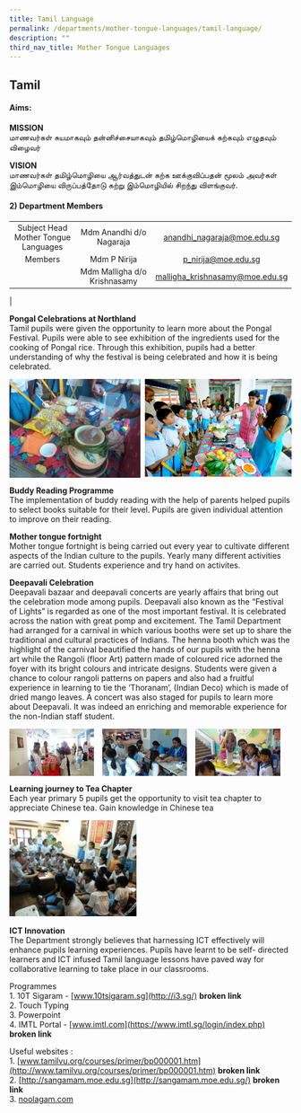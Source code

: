 ```yaml
---
title: Tamil Language
permalink: /departments/mother-tongue-languages/tamil-language/
description: ""
third_nav_title: Mother Tongue Languages
---
```

## Tamil
#### **Aims:**
**MISSION**<br>
மாணவர்கள் சுயமாகவும் தன்னிச்சையாகவும் தமிழ்மொழியைக் கற்கவும் எழுதவும் விழைவர்

**VISION**<br>
மாணவர்கள் தமிழ்மொழியை ஆர்வத்துடன் கற்க ஊக்குவிப்பதன் மூலம் அவர்கள் இம்மொழியை விருப்பத்தோடு கற்று இம்மொழியில் சிறந்து விளங்குவர்.

#### **2) Department Members**

|  |  |  |
|:---:|:---:|:---:|
| Subject Head<br>Mother Tongue Languages | Mdm Anandhi d/o Nagaraja | [anandhi_nagaraja@moe.edu.sg](mailto:anandhi_nagaraja@moe.edu.sg) |
| Members | Mdm P Nirija | [p_nirija@moe.edu.sg](mailto:p_nirija@moe.edu.sg) |
|   | Mdm Malligha d/o Krishnasamy | [malligha_krishnasamy@moe.edu.sg](mailto:malligha_krishnasamy@moe.edu.sg) |
|

**Pongal Celebrations at Northland**<br>
Tamil pupils were given the opportunity to learn more about the Pongal Festival. Pupils were able to see exhibition of the ingredients used for the cooking of Pongal rice. Through this exhibition, pupils had a better understanding of why the festival is being celebrated and how it is being celebrated.

<img src="/images/tamil1.jpg" style="width:46.5%" align="left">
<img src="/images/tamil2.jpg" style="width:52%" align="right">

<br clear="left">

**Buddy Reading Programme**<br>
The implementation of buddy reading with the help of parents helped pupils to select books suitable for their level. Pupils are given individual attention to improve on their reading.

**Mother tongue fortnight**<br>
Mother tongue fortnight is being carried out every year to cultivate different aspects of the Indian culture to the pupils. Yearly many different activities are carried out. Students experience and try hand on activites.

**Deepavali Celebration**<br>
Deepavali bazaar and deepavali concerts are yearly affairs that bring out the celebration mode among pupils. Deepavali also known as the “Festival of Lights” is regarded as one of the most important festival. It is celebrated across the nation with great pomp and excitement. The Tamil Department had arranged for a carnival in which various booths were set up to share the traditional and cultural practices of Indians. The henna booth which was the highlight of the carnival beautified the hands of our pupils with the henna art while the Rangoli (floor Art) pattern made of coloured rice adorned the foyer with its bright colours and intricate designs. Students were given a chance to colour rangoli patterns on papers and also had a fruitful experience in learning to tie the ‘Thoranam’, (Indian Deco) which is made of dried mango leaves. A concert was also staged for pupils to learn more about Deepavali. It was indeed an enriching and memorable experience for the non-Indian staff student.

<img src="/images/tamil3.jpg" style="width:30%;margin-right:15px;" align="left">
<img src="/images/tamil4.jpg" style="width:30%;margin-right:15px;" align="left">
<img src="/images/tamil5.jpg" style="width:30%;margin-right:15px;" align="left">

<br clear="left">

**Learning journey to Tea Chapter**<br>
Each year primary 5 pupils get the opportunity to visit tea chapter to appreciate Chinese tea. Gain knowledge in Chinese tea

<img src="/images/tamil6.jpg" style="width:45%">

**ICT Innovation**<br>
The Department strongly believes that harnessing ICT effectively will enhance pupils learning experiences. Pupils have learnt to be self- directed learners and ICT infused Tamil language lessons have paved way for collaborative learning to take place in our classrooms.

Programmes<br>
1\.  10T Sigaram -&nbsp;[www.10tsigaram.sg](http://i3.sg/) **broken link**<br>
2\.  Touch Typing<br>
3\.  Powerpoint<br>
4\.  IMTL Portal -&nbsp;[www.imtl.com](https://www.imtl.sg/login/index.php) **broken link**

Useful websites :<br>
1\.  [www.tamilvu.org/courses/primer/bp000001.htm](http://www.tamilvu.org/courses/primer/bp000001.htm) **broken link**<br>
2\.  [http://sangamam.moe.edu.sg](http://sangamam.moe.edu.sg/) **broken link**<br>
3\.  [noolagam.com](http://noolagam.com/)